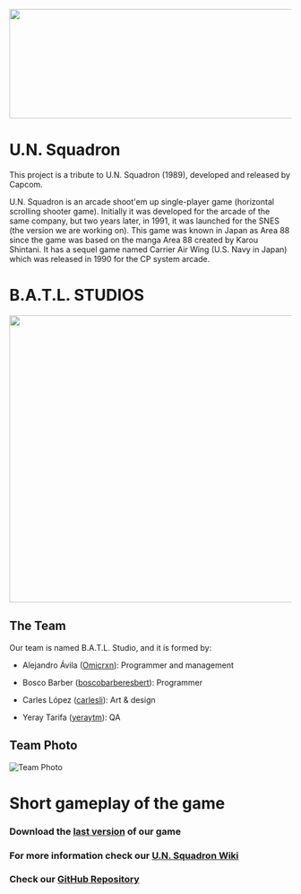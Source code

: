 <p align="center">
  <img width="640" height="195" src="https://www.arcade-museum.com/images/118/1181242184167.jpg">
</p>

# U.N. Squadron
This project is a tribute to U.N. Squadron (1989), developed and released by Capcom.

U.N. Squadron is an arcade shoot'em up single-player game (horizontal scrolling shooter game). Initially it was developed for the arcade of the same company, but two years later, in 1991, it was launched for the SNES (the version we are working on). This game was known in Japan as Area 88 since the game was based on the manga Area 88 created by Karou Shintani. It has a sequel game named Carrier Air Wing (U.S. Navy in Japan) which was released in 1990 for the CP system arcade.

# B.A.T.L. STUDIOS
<p align="center">
  <img width="512" height="512" src="https://user-images.githubusercontent.com/46872250/75616551-a7453d00-5b52-11ea-9d00-1f3fe9393823.png">
</p>

## The Team
Our team is named B.A.T.L. Studio, and it is formed by:

- Alejandro Ávila ([Omicrxn](https://github.com/Omicrxn)): Programmer and management 

- Bosco Barber ([boscobarberesbert](https://github.com/boscobarberesbert)): Programmer 

- Carles López ([carlesli](https://github.com/carlesli)): Art & design 

- Yeray Tarifa ([yeraytm](https://github.com/yeraytm)): QA 

## Team Photo
![Team Photo](https://user-images.githubusercontent.com/60881573/75655998-4eb19500-5c63-11ea-9065-91b4b566a1df.jpg)

# Short gameplay of the game

### Download the [last version]() of our game
### For more information check our [U.N. Squadron Wiki](https://github.com/Omicrxn/U.N.Squadron/wiki)
### Check our [GitHub Repository](https://github.com/Omicrxn/U.N.Squadron)
